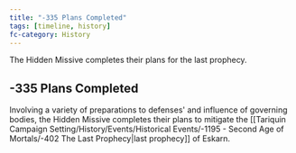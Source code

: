```yaml
---
title: "-335 Plans Completed"
tags: [timeline, history]
fc-category: History
---
```

<span class='ob-timelines'
	data-date='-335-00-00-00'
	data-title='Plans Completed'
	data-class='orange'>The Hidden Missive completes their plans for the last prophecy.</span>
## -335 Plans Completed
Involving a variety of preparations to defenses' and influence of governing bodies, the Hidden Missive completes their plans to mitigate the [[Tariquin Campaign Setting/History/Events/Historical Events/-1195 - Second Age of Mortals/-402 The Last Prophecy|last prophecy]] of Eskarn.

